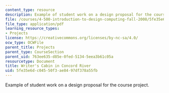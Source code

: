 ```yaml
---
content_type: resource
description: Example of student work on a design proposal for the course project.
file: /courses/4-500-introduction-to-design-computing-fall-2008/5fe35e6dc04550f3ae8497df378a55fb_assn1_7.pdf
file_type: application/pdf
learning_resource_types:
- Projects
license: https://creativecommons.org/licenses/by-nc-sa/4.0/
ocw_type: OCWFile
parent_title: Projects
parent_type: CourseSection
parent_uid: 763ee635-d85e-0fed-5134-5eea3b61c05a
resourcetype: Document
title: Writer's Cabin in Concord River
uid: 5fe35e6d-c045-50f3-ae84-97df378a55fb
---
```

Example of student work on a design proposal for the course project.